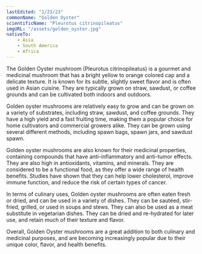 ```yaml
---
lastEdited: "1/23/23"
commonName: "Golden Oyster"
scientificName: "Pleurotus citrinopileatus"
imgURL: "/assets/golden_oyster.jpg"
nativeTo:
    - Asia
    - South America
    - Africa
---
```


The Golden Oyster mushroom (Pleurotus citrinopileatus) is a gourmet and medicinal mushroom that has a bright yellow to orange colored cap and a delicate texture. It is known for its subtle, slightly sweet flavor and is often used in Asian cuisine. They are typically grown on straw, sawdust, or coffee grounds and can be cultivated both indoors and outdoors.

Golden oyster mushrooms are relatively easy to grow and can be grown on a variety of substrates, including straw, sawdust, and coffee grounds. They have a high yield and a fast fruiting time, making them a popular choice for home cultivators and commercial growers alike. They can be grown using several different methods, including spawn bags, spawn jars, and sawdust spawn.

Golden oyster mushrooms are also known for their medicinal properties, containing compounds that have anti-inflammatory and anti-tumor effects. They are also high in antioxidants, vitamins, and minerals. They are considered to be a functional food, as they offer a wide range of health benefits. Studies have shown that they can help lower cholesterol, improve immune function, and reduce the risk of certain types of cancer.

In terms of culinary uses, Golden oyster mushrooms are often eaten fresh or dried, and can be used in a variety of dishes. They can be sautéed, stir-fried, grilled, or used in soups and stews. They can also be used as a meat substitute in vegetarian dishes. They can be dried and re-hydrated for later use, and retain much of their texture and flavor.

Overall, Golden Oyster mushrooms are a great addition to both culinary and medicinal purposes, and are becoming increasingly popular due to their unique color, flavor, and health benefits.